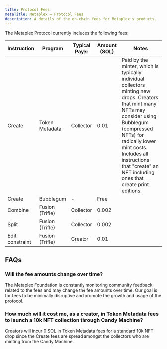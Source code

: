 ```yaml
---
title: Protocol Fees
metaTitle: Metaplex — Protocol Fees
description: A details of the on-chain fees for Metaplex's products.
---
```


The Metaplex Protocol currently includes the following fees:

| Instruction     | Program         | Typical Payer | Amount (SOL) | Notes                                                                                                                                                                                                                                                                                    |
| --------------- | --------------- | ------------- | ------------ | ---------------------------------------------------------------------------------------------------------------------------------------------------------------------------------------------------------------------------------------------------------------------------------------- |
| Create          | Token Metadata  | Collector     | 0.01         | Paid by the minter, which is typically individual collectors minting new drops. Creators that mint many NFTs may consider using Bubblegum (compressed NFTs) for radically lower mint costs. Includes all instructions that "create" an NFT including ones that create print editions. |
| Create          | Bubblegum       | -             | Free |
| Combine         | Fusion (Trifle) | Collector     | 0.002        |                                                                                                                                                                                                                                                                                          |
| Split           | Fusion (Trifle) | Collector     | 0.002        |                                                                                                                                                                                                                                                                                          |
| Edit constraint | Fusion (Trifle) | Creator       | 0.01         |                                                                                                                                                                                                                                                                                          |

## FAQs

### Will the fee amounts change over time?

The Metaplex Foundation is constantly monitoring community feedback related to the fees and may change the fee amounts over time. Our goal is for fees to be minimally disruptive and promote the growth and usage of the protocol.

### How much will it cost me, as a creator, in Token Metadata fees to launch a 10k NFT collection through Candy Machine?

Creators will incur 0 SOL in Token Metadata fees for a standard 10k NFT drop since the Create fees are spread amongst the collectors who are minting from the Candy Machine.
